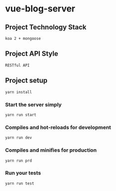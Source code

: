 # vue-blog-server

## Project Technology Stack

```
koa 2 + mongoose
```

## Project API Style
```
RESTful API
```

## Project setup
```
yarn install
```

### Start the server simply
```
yarn run start
```

### Compiles and hot-reloads for development
```
yarn run dev
```

### Compiles and minifies for production
```
yarn run prd
```

### Run your tests
```
yarn run test
```